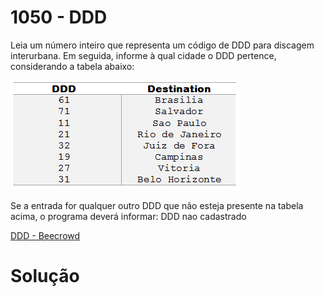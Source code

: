 # 1050 - DDD

Leia um número inteiro que representa um código de DDD para discagem interurbana. Em seguida, informe à qual cidade o DDD pertence, considerando a tabela abaixo:

![Alt text](image-3.png)

Se a entrada for qualquer outro DDD que não esteja presente na tabela acima, o programa deverá informar:
DDD nao cadastrado

[DDD - Beecrowd](https://www.beecrowd.com.br/judge/pt/problems/view/1050)

# Solução

```

```